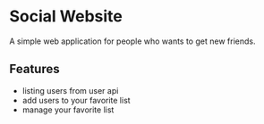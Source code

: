 # Social Website
A simple web application for people who wants to get new friends.

## Features
- listing users from user api
- add users to your favorite list
- manage your favorite list

